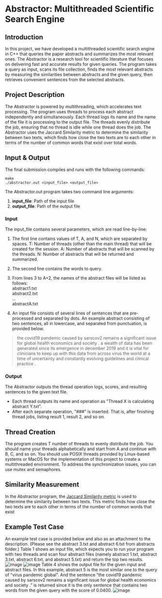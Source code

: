 # Abstractor: Multithreaded Scientific Search Engine

## Introduction
In this project, we have developed a multithreaded scientific search engine in C++ that queries the paper abstracts and summarizes the most relevant ones. The Abstractor is a research tool for scientific literature that focuses on delivering fast and accurate results for given queries. The program takes a query as input, scans its file collection, finds the most relevant abstracts by measuring the similarities between abstracts and the given query, then retrieves convenient sentences from the selected abstracts.

## Project Description
The Abstractor is powered by multithreading, which accelerates text processing. The program uses threads to process each abstract independently and simultaneously. Each thread logs its name and the name of the file it is processing to the output file. The threads evenly distribute the job, ensuring that no thread is idle while one thread does the job. The Abstractor uses the Jaccard Similarity metric to determine the similarity between two texts, which finds how close the two texts are to each other in terms of the number of common words that exist over total words.

## Input & Output
The final submission compiles and runs with the following commands:

```
make
./abstractor.out <input_file> <output_file>
```

The Abstractor.out program takes two command line arguments:

1. **input_file**: Path of the input file
2. **output_file**: Path of the output file

### Input
The input_file contains several parameters, which are read line-by-line:
1. The first line contains values of T, A, and N, which are separated by spaces. T: Number of threads (other than the main thread) that will be created for the session. A: Number of abstracts that will be scanned by the threads. N: Number of abstracts that will be returned and summarized.
2. The second line contains the words to query.
3. From lines 3 to A+2, the names of the abstract files will be listed as follows:<br>
abstract1.txt<br>
abstract2.txt<br>
...<br>
abstractA.txt

4. An input file consists of several lines of sentences that are pre-processed and separated by dots. An example abstract consisting of two sentences, all in lowercase, and separated from punctuation, is provided below.

> the covid19 pandemic caused by sarscov2 remains a significant issue for global health economics and society . a wealth of data has been generated since its emergence in december 2019 and it is vital for clinicians to keep up with this data from across virus the world at a time of uncertainty and constantly evolving guidelines and clinical practice .

### Output
The Abstractor outputs the thread operation logs, scores, and resulting sentences to the given text file.

* Each thread outputs its name and operation as "Thread X is calculating abstract Y.txt".
* After each separate operation, "###" is inserted. That is, after finishing thread jobs, listing result 1, result 2, and so on.

## Thread Creation
The program creates T number of threads to evenly distribute the job. You should name your threads alphabetically and start from A and continue with B, C, and so on. You should use POSIX threads provided by Linux-based systems or MacOS for the implementation of this project to create a multithreaded environment. To address the synchronization issues, you can use mutex and semaphores.

## Similarity Measurement
In the Abstractor program, the [Jaccard Similarity metric](https://studymachinelearning.com/jaccard-similarity-text-similarity-metric-in-nlp/) is used to determine the similarity between two texts. This metric finds how close the two texts are to each other in terms of the number of common words that exist

## Example Test Case
An example test case is provided below and also as an attachment to the description. (Please
see the abstract 3.txt and abstract 6.txt from abstracts folder.) Table 1 shows an input file,
which expects you to run your program with two threads and scan four abstract files (namely
abstract 1.txt, abstract 3.txt, abstract 6.txt, and abstract 5.txt) and return the top two results.
![image](https://user-images.githubusercontent.com/64011660/233485783-0f787f64-c797-4b9e-913b-f9c79f668903.png)
![image](https://user-images.githubusercontent.com/64011660/233485936-5080e214-579d-4886-b69b-86197f64360c.png)
Table 4 shows the output
file for the given input and abstract files. In this example, abstract 5 is the most similar one to the query of “virus pandemic global”. And the sentence “the covid19 pandemic caused by
sarscov2 remains a significant issue for global health economics and society .” is returned since it is the only sentence that contains two words from the given query with the score of 0.0400.
![image](https://user-images.githubusercontent.com/64011660/233486180-6fdc1b62-e96d-4deb-9121-bf265fc9530a.png)


